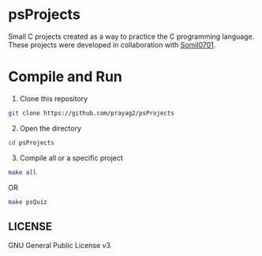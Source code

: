 # psProjects
Small C projects created as a way to practice the C programming language.  
These projects were developed in collaboration with [Somil0701](https://github.com/somil0701).  

# Compile and Run
1. Clone this repository
```bash
git clone https://github.com/prayag2/psProjects
```
2. Open the directory
```bash
cd psProjects
```
3. Compile all or a specific project
```bash
make all
```
OR
```bash
make psQuiz
```

## LICENSE
GNU General Public License v3
